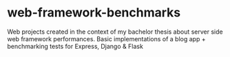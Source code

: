 # web-framework-benchmarks
Web projects created in the context of my bachelor thesis about server side web framework performances. Basic implementations of a blog app + benchmarking tests for Express, Django &amp; Flask
